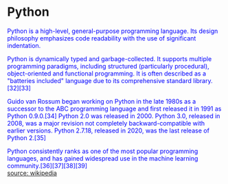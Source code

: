 
Python
======


<font color="blue">Python is a high-level, general-purpose programming language. Its design philosophy emphasizes code readability with the use of significant indentation.
</font>

<font color="blue">Python is dynamically typed and garbage-collected. It supports multiple programming paradigms, including structured (particularly procedural), object-oriented and functional programming. It is often described as a "batteries included" language due to its comprehensive standard library.[32][33]
</font>

<font color="blue">Guido van Rossum began working on Python in the late 1980s as a successor to the ABC programming language and first released it in 1991 as Python 0.9.0.[34] Python 2.0 was released in 2000. Python 3.0, released in 2008, was a major revision not completely backward-compatible with earlier versions. Python 2.7.18, released in 2020, was the last release of Python 2.[35]
</font>

<font color="blue">Python consistently ranks as one of the most popular programming languages, and has gained widespread use in the machine learning community.[36][37][38][39]
</font>  
[source: wikipedia](https://en.wikipedia.org/wiki/Python_(programming_language))